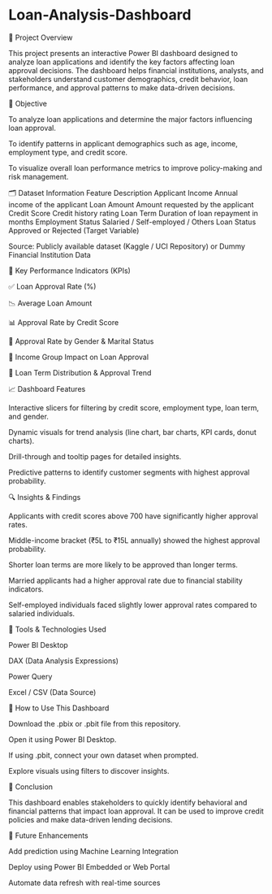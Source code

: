 # Loan-Analysis-Dashboard
🧾 Project Overview

This project presents an interactive Power BI dashboard designed to analyze loan applications and identify the key factors affecting loan approval decisions. The dashboard helps financial institutions, analysts, and stakeholders understand customer demographics, credit behavior, loan performance, and approval patterns to make data-driven decisions.

🎯 Objective

To analyze loan applications and determine the major factors influencing loan approval.

To identify patterns in applicant demographics such as age, income, employment type, and credit score.

To visualize overall loan performance metrics to improve policy-making and risk management.

🗂️ Dataset Information
Feature	Description
Applicant Income	Annual income of the applicant
Loan Amount	Amount requested by the applicant
Credit Score	Credit history rating
Loan Term	Duration of loan repayment in months
Employment Status	Salaried / Self-employed / Others
Loan Status	Approved or Rejected (Target Variable)

Source: Publicly available dataset (Kaggle / UCI Repository) or Dummy Financial Institution Data

📌 Key Performance Indicators (KPIs)

✅ Loan Approval Rate (%)

📉 Average Loan Amount

📊 Approval Rate by Credit Score

👤 Approval Rate by Gender & Marital Status

🔎 Income Group Impact on Loan Approval

🏦 Loan Term Distribution & Approval Trend

📈 Dashboard Features

Interactive slicers for filtering by credit score, employment type, loan term, and gender.

Dynamic visuals for trend analysis (line chart, bar charts, KPI cards, donut charts).

Drill-through and tooltip pages for detailed insights.

Predictive patterns to identify customer segments with highest approval probability.

🔍 Insights & Findings

Applicants with credit scores above 700 have significantly higher approval rates.

Middle-income bracket (₹5L to ₹15L annually) showed the highest approval probability.

Shorter loan terms are more likely to be approved than longer terms.

Married applicants had a higher approval rate due to financial stability indicators.

Self-employed individuals faced slightly lower approval rates compared to salaried individuals.

🔧 Tools & Technologies Used

Power BI Desktop

DAX (Data Analysis Expressions)

Power Query

Excel / CSV (Data Source)

🚀 How to Use This Dashboard

Download the .pbix or .pbit file from this repository.

Open it using Power BI Desktop.

If using .pbit, connect your own dataset when prompted.

Explore visuals using filters to discover insights.

📌 Conclusion

This dashboard enables stakeholders to quickly identify behavioral and financial patterns that impact loan approval. It can be used to improve credit policies and make data-driven lending decisions.

📄 Future Enhancements

Add prediction using Machine Learning Integration

Deploy using Power BI Embedded or Web Portal

Automate data refresh with real-time sources
